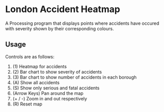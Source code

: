 # London Accident Heatmap
A Processing program that displays points where accidents have occured with severity shown by their corresponding colours.

## Usage
Controls are as follows:
1. (1)          Heatmap for accidents
2. (2)          Bar chart to show severity of accidents
3. (3)          Bar chart to show number of accidents in each borough
4. (A)          Show all accidents
5. (S)          Show only serious and fatal accidents
6. (Arrow Keys) Pan around the map
7. (+ / -)      Zoom in and out respectively
8. (R)          Reset map
